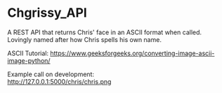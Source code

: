 # Chgrissy_API
A REST API that returns Chris' face in an ASCII format when called.  
Lovingly named after how Chris spells his own name.

ASCII Tutorial:
https://www.geeksforgeeks.org/converting-image-ascii-image-python/  
  
Example call on development:  
http://127.0.0.1:5000/chris/chris.png
